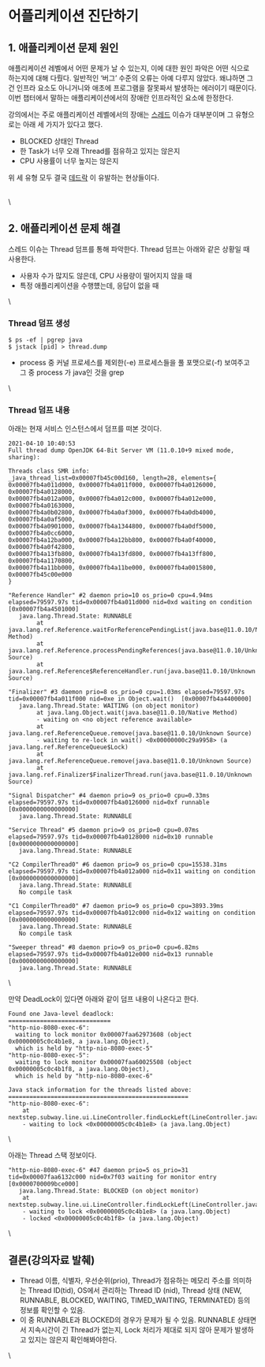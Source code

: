 # 어플리케이션 진단하기

## 1. 애플리케이션 문제 원인 <a href="#1" id="1"></a>

애플리케이션 레벨에서 어떤 문제가 날 수 있는지, 이에 대한 원인 파악은 어떤 식으로 하는지에 대해 다뤘다. 일반적인 ‘버그’ 수준의 오류는 아예 다루지 않았다. 왜냐하면 그건 인프라 요소도 아니거니와 애초에 프로그램을 잘못짜서 발생하는 에러이기 때문이다. 이번 챕터에서 말하는 애플리케이션에서의 장애란 인프라적인 요소에 한정한다.

강의에서는 주로 애플리케이션 레벨에서의 장애는 [스레드](https://ko.wikipedia.org/wiki/%EC%8A%A4%EB%A0%88%EB%93%9C\_\(%EC%BB%B4%ED%93%A8%ED%8C%85\)) 이슈가 대부분이며 그 유형으로는 아래 세 가지가 있다고 했다.

* BLOCKED 상태인 Thread
* 한 Task가 너무 오래 Thread를 점유하고 있지는 않은지
* CPU 사용률이 너무 높지는 않은지

위 세 유형 모두 결국 [데드락](https://ko.wikipedia.org/wiki/%EA%B5%90%EC%B0%A9\_%EC%83%81%ED%83%9C) 이 유발하는 현상들이다.

\
\


## 2. 애플리케이션 문제 해결 <a href="#2" id="2"></a>

스레드 이슈는 Thread 덤프를 통해 파악한다. Thread 덤프는 아래와 같은 상황일 때 사용한다.

* 사용자 수가 많지도 않은데, CPU 사용량이 떨어지지 않을 때
* 특정 애플리케이션을 수행헀는데, 응답이 없을 때

\


### **Thread 덤프 생성**

```
$ ps -ef | pgrep java
$ jstack [pid] > thread.dump
```

* process 중 커널 프로세스를 제외한(-e) 프로세스들을 풀 포맷으로(-f) 보여주고 그 중 process 가 java인 것을 grep

\


### **Thread 덤프 내용**

아래는 현재 서비스 인스턴스에서 덤프를 떠본 것이다.

```
2021-04-10 10:40:53
Full thread dump OpenJDK 64-Bit Server VM (11.0.10+9 mixed mode, sharing):

Threads class SMR info:
_java_thread_list=0x00007fb45c00d160, length=28, elements={
0x00007fb4a011d000, 0x00007fb4a011f000, 0x00007fb4a0126000, 0x00007fb4a0128000,
0x00007fb4a012a000, 0x00007fb4a012c000, 0x00007fb4a012e000, 0x00007fb4a0163000,
0x00007fb4a0b02800, 0x00007fb4a0af3000, 0x00007fb4a0db4000, 0x00007fb4a0af5000,
0x00007fb4a0901000, 0x00007fb4a1344800, 0x00007fb4a0df5000, 0x00007fb4a0cc6000,
0x00007fb4a12ba000, 0x00007fb4a12bb800, 0x00007fb4a0f40000, 0x00007fb4a0f42800,
0x00007fb4a13fb800, 0x00007fb4a13fd800, 0x00007fb4a13ff800, 0x00007fb4a1170800,
0x00007fb4a11bb000, 0x00007fb4a11be000, 0x00007fb4a0015800, 0x00007fb45c00e000
}

"Reference Handler" #2 daemon prio=10 os_prio=0 cpu=4.94ms elapsed=79597.97s tid=0x00007fb4a011d000 nid=0xd waiting on condition  [0x00007fb4a4501000]
   java.lang.Thread.State: RUNNABLE
        at java.lang.ref.Reference.waitForReferencePendingList(java.base@11.0.10/Native Method)
        at java.lang.ref.Reference.processPendingReferences(java.base@11.0.10/Unknown Source)
        at java.lang.ref.Reference$ReferenceHandler.run(java.base@11.0.10/Unknown Source)

"Finalizer" #3 daemon prio=8 os_prio=0 cpu=1.03ms elapsed=79597.97s tid=0x00007fb4a011f000 nid=0xe in Object.wait()  [0x00007fb4a4400000]
   java.lang.Thread.State: WAITING (on object monitor)
        at java.lang.Object.wait(java.base@11.0.10/Native Method)
        - waiting on <no object reference available>
        at java.lang.ref.ReferenceQueue.remove(java.base@11.0.10/Unknown Source)
        - waiting to re-lock in wait() <0x00000000c29a9958> (a java.lang.ref.ReferenceQueue$Lock)
        at java.lang.ref.ReferenceQueue.remove(java.base@11.0.10/Unknown Source)
        at java.lang.ref.Finalizer$FinalizerThread.run(java.base@11.0.10/Unknown Source)

"Signal Dispatcher" #4 daemon prio=9 os_prio=0 cpu=0.33ms elapsed=79597.97s tid=0x00007fb4a0126000 nid=0xf runnable  [0x0000000000000000]
   java.lang.Thread.State: RUNNABLE

"Service Thread" #5 daemon prio=9 os_prio=0 cpu=0.07ms elapsed=79597.97s tid=0x00007fb4a0128000 nid=0x10 runnable  [0x0000000000000000]
   java.lang.Thread.State: RUNNABLE

"C2 CompilerThread0" #6 daemon prio=9 os_prio=0 cpu=15538.31ms elapsed=79597.97s tid=0x00007fb4a012a000 nid=0x11 waiting on condition  [0x0000000000000000]
   java.lang.Thread.State: RUNNABLE
   No compile task

"C1 CompilerThread0" #7 daemon prio=9 os_prio=0 cpu=3893.39ms elapsed=79597.97s tid=0x00007fb4a012c000 nid=0x12 waiting on condition  [0x0000000000000000]
   java.lang.Thread.State: RUNNABLE
   No compile task

"Sweeper thread" #8 daemon prio=9 os_prio=0 cpu=6.82ms elapsed=79597.97s tid=0x00007fb4a012e000 nid=0x13 runnable  [0x0000000000000000]
   java.lang.Thread.State: RUNNABLE
```

\


만약 DeadLock이 있다면 아래와 같이 덤프 내용이 나온다고 한다.

```
Found one Java-level deadlock:
=============================
"http-nio-8080-exec-6":
  waiting to lock monitor 0x00007faa62973608 (object 0x00000005c0c4b1e8, a java.lang.Object),
  which is held by "http-nio-8080-exec-5"
"http-nio-8080-exec-5":
  waiting to lock monitor 0x00007faa60025508 (object 0x00000005c0c4b1f8, a java.lang.Object),
  which is held by "http-nio-8080-exec-6"

Java stack information for the threads listed above:
===================================================
"http-nio-8080-exec-6":
	at nextstep.subway.line.ui.LineController.findLockLeft(LineController.java:78)
	- waiting to lock <0x00000005c0c4b1e8> (a java.lang.Object)
```

\


아래는 Thread 스택 정보이다.

```
"http-nio-8080-exec-6" #47 daemon prio=5 os_prio=31 tid=0x00007faa6132c000 nid=0x7f03 waiting for monitor entry [0x0000700009bce000]
   java.lang.Thread.State: BLOCKED (on object monitor)
	at nextstep.subway.line.ui.LineController.findLockLeft(LineController.java:78)
	- waiting to lock <0x00000005c0c4b1e8> (a java.lang.Object)
	- locked <0x00000005c0c4b1f8> (a java.lang.Object)
```

\


## **결론(강의자료 발췌)**

* Thread 이름, 식별자, 우선순위(prio), Thread가 점유하는 메모리 주소를 의미하는 Thread ID(tid), OS에서 관리하는 Thread ID (nid), Thread 상태 (NEW, RUNNABLE, BLOCKED, WAITING, TIMED\_WAITING, TERMINATED) 등의 정보를 확인할 수 있음.
* 이 중 RUNNABLE과 BLOCKED의 경우가 문제가 될 수 있음. RUNNABLE 상태면서 지속시간이 긴 Thread가 없는지, Lock 처리가 제대로 되지 않아 문제가 발생하고 있지는 않은지 확인해봐야한다.

\
